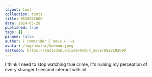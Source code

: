 ```yaml
---
layout: toot
collection: toots
title: 0528202600
date: 2024-05-28
published: true
tags: []
pinned: false
author: ⸸ commander ░ nova ⸸ :~$
avatar: /img/avatar/daemon.jpeg
mastodon: https://mastodon.online/@cmdr_nova/0528202600
---
```


I think I need to stop watching true crime, it's ruining my perception of every stranger I see and interact with lol
